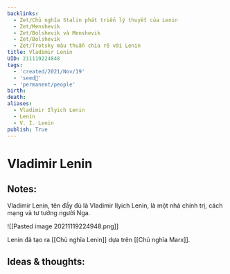 ```yaml
---
backlinks:
  - Zet/Chủ nghĩa Stalin phát triển lý thuyết của Lenin
  - Zet/Menshevik
  - Zet/Bolshevik và Menshevik
  - Zet/Bolshevik
  - Zet/Trotsky mâu thuẫn chia rẽ với Lenin
title: Vladimir Lenin
UID: 211119224848
tags:
  - 'created/2021/Nov/19'
  - 'seed🥜'
  - 'permanent/people'
birth: 
death: 
aliases:
  - Vladimir Ilyich Lenin
  - Lenin
  - V. I. Lenin
publish: True
---
```

# Vladimir Lenin

## Notes:
Vladimir Lenin, tên đầy đủ là Vladimir Ilyich Lenin, là một nhà chính trị, cách mạng và tư tưởng người Nga.

![[Pasted image 20211119224948.png]]

Lenin đã tạo ra [[Chủ nghĩa Lenin]] dựa trên [[Chủ nghĩa Marx]].

## Ideas & thoughts:
